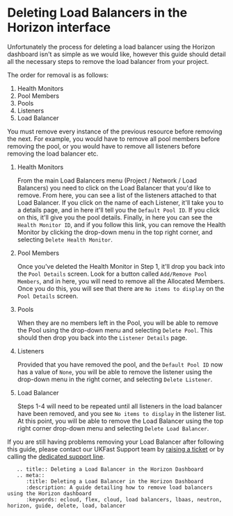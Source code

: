 # Deleting Load Balancers in the Horizon interface

Unfortunately the process for deleting a load balancer using the Horizon dashboard isn't as simple as we would like, however this guide should detail all the necessary steps to remove the load balancer from your project.

The order for removal is as follows:

1. Health Monitors
2. Pool Members
3. Pools
4. Listeners
5. Load Balancer

You must remove every instance of the previous resource before removing the next. For example, you would have to remove all pool members before removing the pool, or you would have to remove all listeners before removing the load balancer etc.

1. Health Monitors

    From the main Load Balancers menu (Project / Network / Load Balancers) you need to click on the Load Balancer that you'd like to remove. From here, you can see a list of the listeners attached to that Load Balancer. If you click on the name of each Listener, it'll take you to a details page, and in here it'll tell you the `Default Pool ID`. If you click on this, it'll give you the pool details. Finally, in here you can see the `Health Monitor ID`, and if you follow this link, you can remove the Health Monitor by clicking the drop-down menu in the top right corner, and selecting `Delete Health Monitor`.

2. Pool Members

    Once you've deleted the Health Monitor in Step 1, it'll drop you back into the `Pool Details` screen. Look for a button called `Add/Remove Pool Members`, and in here, you will need to remove all the Allocated Members. Once you do this, you will see that there are `No items to display` on the `Pool Details` screen.

3. Pools

    When they are no members left in the Pool, you will be able to remove the Pool using the drop-down menu and selecting `Delete Pool`. This should then drop you back into the `Listener Details` page.

4. Listeners

    Provided that you have removed the pool, and the `Default Pool ID` now has a value of `None`, you will be able to remove the listener using the drop-down menu in the right corner, and selecting `Delete Listener`.

5. Load Balancer

    Steps 1-4 will need to be repeated until all listeners in the load balancer have been removed, and you see `No items to display` in the listener list. At this point, you will be able to remove the Load Balancer using the top right corner drop-down menu and selecting `Delete Load Balancer`.

If you are still having problems removing your Load Balancer after following this guide, please contact our UKFast Support team by [raising a ticket](https://portal.ans.co.uk/pss/create) or by calling the [dedicated support line](https://www.ukfast.co.uk/contact.html).

```eval_rst
   .. title:: Deleting a Load Balancer in the Horizon Dashboard
   .. meta::
      :title: Deleting a Load Balancer in the Horizon Dashboard
      :description: A guide detailing how to remove load balancers using the Horizon dashboard
      :keywords: ecloud, flex, cloud, load balancers, lbaas, neutron, horizon, guide, delete, load, balancer
```
